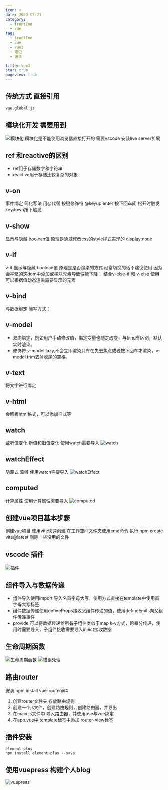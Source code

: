 ```yaml
---
icon: v
date: 2023-07-21
category:
  - frontEnd
  - vue
tag:
  - frontEnd
  - vue
  - vue3
  - 笔记
  - 记录

title: vue3
star: true
pageview: true
---
```


## 传统方式 直接引用
```javascrpt
vue.global.js
```
## 模块化开发 需要用到
![模块化](./assets/vue3_1.jpg)
模块化是不能使用浏览器直接打开的 需要vscode 安装live server扩展

## ref 和reactive的区别
* ref用于存储数字和字符串
* reactive用于存储比较复杂的对象

## v-on 
事件绑定 简化写法 用@代替
按键修饰符 @keyup.enter  按下回车间 松开时触发 keydown按下触发

## v-show 
显示与隐藏 boolean值 原理是通过修改css的style样式实现的 display:none

## v-if
v-if 显示与隐藏 boolean值 原理是是否渲染的方式 经常切换的话不建议使用 因为会平繁的这dom中添加或移除元素导致性能下降；
结合v-else-if 和 v-else 使用 可以根据值动态渲染需要显示的元素

## v-bind 
与数据绑定 简写方式：

## v-model
* 双向绑定，例如用户手动修改值，绑定变量也随之改变，与bind有区别，默认实时渲染。
* 修饰符 v-model.lazy,不会立即渲染只有在失去焦点或者按下回车才渲染，v-model.trim去掉收尾的空格。

## v-text
将文字进行绑定

## v-html
会解析html格式，可以添加样式等

## watch
监听值变化 新值和旧值变化 使用watch需要导入
![watch](./assets/vue3_2.jpg)

## watchEffect
隐藏式 监听 使用watch需要导入
![watchEffect](./assets/vue3_3.jpg)

## computed 
计算属性 使用计算属性需要导入
![computed](./assets/vue3_4.jpg)


## 创建vue项目基本步骤
创建vue项目
使用vite快速创建
在工作空间文件夹使用cmd命令
执行 npm create vite@latest
删除一些没用的文件 

## vscode 插件
![插件](./assets/vue3_5.jpg)

## 组件导入与数据传递
* 组件导入使用import 导入名首字母大写，使用方式直接在template中使用首字母大写标签
* 组件数据传递使用defineProps接收父组件传递的值，使用defineEmits向父组件传递事件
* provide 可以将数据传递给所有子组件类似于map k-v方式，跨辈分传递，使用时需要导入，子组件接收需要导入inject接收数据

## 生命周期函数
![生命周期函数](./assets/vue3_6.jpg)
![错误处理](./assets/vue3_7.jpg)

## 路由router
安装 npm install vue-router@4
1. 创建router文件夹 存放路由规则
2. 创建一个js文件，创建路由规则，创建路由器，并导出
3. 在main.js文件中 导入路由器，并使用use与vue绑定
4. 在app.vue中 template标签中添加 router-view标签

## 插件安装
``` shell
element-plus
npm install element-plus --save

```

## 使用vuepress 构建个人blog
![vuepress](./assets/vue3_8.jpg)
